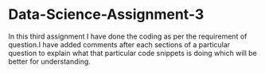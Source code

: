 # Data-Science-Assignment-3
In this third assignment I have done the coding as per the requirement of question.I have added comments after each sections of a particular question to explain what that particular code snippets is doing which will be better for understanding.
